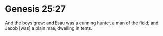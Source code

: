 # Genesis 25:27

And the boys grew: and Esau was a cunning hunter, a man of the field; and Jacob [was] a plain man, dwelling in tents.